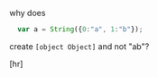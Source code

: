 why does
```javascript
  var a = String({0:"a", 1:"b"});
```
create `[object Object]` and not "ab"?

[hr]
